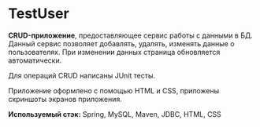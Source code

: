 # TestUser
<b>CRUD-приложение</b>, предоставляющее сервис работы с данными в БД. Данный сервис позволяет добавлять, удалять, изменять данные о пользователях.
При изменении данных страница обновляется автоматически.

Для операций CRUD написаны JUnit тесты.

Приложение оформлено с помощью HTML и CSS, приложены скриншоты экранов приложения.

<b>Используемый стэк:</b> Spring, MySQL, Maven, JDBC, HTML, CSS
